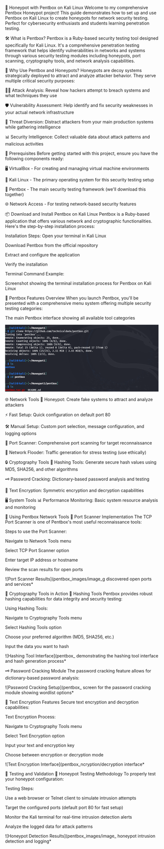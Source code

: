 🐝 Honeypot with Pentbox on Kali Linux
Welcome to my comprehensive Pentbox Honeypot project! This guide demonstrates how to set up and use Pentbox on Kali Linux to create honeypots for network security testing. Perfect for cybersecurity enthusiasts and students learning penetration testing.

🛠️ What is Pentbox?
Pentbox is a Ruby-based security testing tool designed specifically for Kali Linux. It's a comprehensive penetration testing framework that helps identify vulnerabilities in networks and systems through various security testing modules including honeypots, port scanning, cryptography tools, and network analysis capabilities.

🎯 Why Use Pentbox and Honeypots?
Honeypots are decoy systems strategically deployed to attract and analyze attacker behavior. They serve multiple critical security purposes:

🕵️‍♂️ Attack Analysis: Reveal how hackers attempt to breach systems and what techniques they use

🛡️ Vulnerability Assessment: Help identify and fix security weaknesses in your actual network infrastructure

🎯 Threat Diversion: Distract attackers from your main production systems while gathering intelligence

📊 Security Intelligence: Collect valuable data about attack patterns and malicious activities

📝 Prerequisites
Before getting started with this project, ensure you have the following components ready:

🖥️ VirtualBox - For creating and managing virtual machine environments

🐧 Kali Linux - The primary operating system for this security testing setup

💎 Pentbox - The main security testing framework (we'll download this together)



🌐 Network Access - For testing network-based security features

📦 Download and Install Pentbox on Kali Linux
Pentbox is a Ruby-based application that offers various network and cryptographic functionalities. Here's the step-by-step installation process:

Installation Steps:
Open your terminal in Kali Linux

Download Pentbox from the official repository

Extract and configure the application

Verify the installation

Terminal Command Example:

Screenshot showing the terminal installation process for Pentbox on Kali Linux

🚦 Pentbox Features Overview
When you launch Pentbox, you'll be presented with a comprehensive menu system offering multiple security testing categories:

The main Pentbox interface showing all available tool categories

![Port Scanner Results](images/image.png)

🌐 Network Tools
🐝 Honeypot: Create fake systems to attract and analyze attackers

⚡ Fast Setup: Quick configuration on default port 80

🛠️ Manual Setup: Custom port selection, message configuration, and logging options

🔎 Port Scanner: Comprehensive port scanning for target reconnaissance

🌊 Network Flooder: Traffic generation for stress testing (use ethically)

🔒 Cryptography Tools
🧩 Hashing Tools: Generate secure hash values using MD5, SHA256, and other algorithms

🗝️ Password Cracking: Dictionary-based password analysis and testing

📝 Text Encryption: Symmetric encryption and decryption capabilities

🖥️ System Tools
📊 Performance Monitoring: Basic system resource analysis and monitoring

🧭 Using Pentbox Network Tools
🔎 Port Scanner Implementation
The TCP Port Scanner is one of Pentbox's most useful reconnaissance tools:

Steps to use the Port Scanner:

Navigate to Network Tools menu

Select TCP Port Scanner option

Enter target IP address or hostname

Review the scan results for open ports

![Port Scanner Results](pentbox_images/image_g discovered open ports and services*

🔐 Cryptography Tools in Action
🧩 Hashing Tools
Pentbox provides robust hashing capabilities for data integrity and security testing:

Using Hashing Tools:

Navigate to Cryptography Tools menu

Select Hashing Tools option

Choose your preferred algorithm (MD5, SHA256, etc.)

Input the data you want to hash

![Hashing Tool Interface](pentbox_ demonstrating the hashing tool interface and hash generation process*

🗝️ Password Cracking Module
The password cracking feature allows for dictionary-based password analysis:

![Password Cracking Setup](pentbox_ screen for the password cracking module showing wordlist options*

📝 Text Encryption Features
Secure text encryption and decryption capabilities:

Text Encryption Process:

Navigate to Cryptography Tools menu

Select Text Encryption option

Input your text and encryption key

Choose between encryption or decryption mode

![Text Encryption Interface](pentbox_ncryption/decryption interface*

🧪 Testing and Validation
🐝 Honeypot Testing Methodology
To properly test your honeypot configuration:

Testing Steps:

Use a web browser or Telnet client to simulate intrusion attempts

Target the configured ports (default port 80 for fast setup)

Monitor the Kali terminal for real-time intrusion detection alerts

Analyze the logged data for attack patterns

![Honeypot Detection Results](pentbox_images/image_ honeypot intrusion detection and logging*
